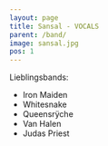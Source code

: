 ```yaml
---
layout: page
title: Sansal - VOCALS
parent: /band/
image: sansal.jpg
pos: 1
---
```


Lieblingsbands:

* Iron Maiden
* Whitesnake
* Queensrÿche
* Van Halen
* Judas Priest